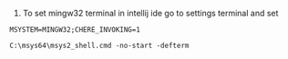 
1. To set mingw32 terminal in intellij ide go to settings terminal and set
```
MSYSTEM=MINGW32;CHERE_INVOKING=1
```
```
C:\msys64\msys2_shell.cmd -no-start -defterm
```
